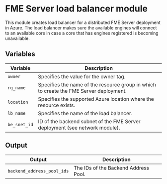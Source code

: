 # FME Server load balancer module
This module creates load balancer for a distributed FME Server deployment in Azure. The load balancer makes sure the available engines will connect to an available core in case a core that has engines registered is becoming unavailable. 
## Variables
|Variable|Description|
|---|---|
|`owner` | Specifies the value for the owner tag.|
|`rg_name` | Specifies the name of the resource group in which to create the FME Server deployment.|
|`location` | Specifies the supported Azure location where the resource exists.|
|`lb_name` | Specifies the name of the load balancer.|
|`be_snet_id` | ID of the backend subnet of the FME Server deployment (see network module).|
## Output
|Output|Description|
|---|---|
|`backend_address_pool_ids` |The IDs of the Backend Address Pool.|
